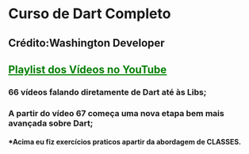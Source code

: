 # Curso de Dart Completo<br>
## Crédito:Washington Developer <br>
## <a style="color:green;font-weight:700;" href="https://www.youtube.com/playlist?list=PLK5FPzMuRKlyiWZUUqea2Hmszhy9vUixJ" target="_blank">Playlist dos Vídeos no YouTube</a> <br>
### 66 vídeos falando diretamente de Dart até às Libs; <br>
### A partir do vídeo 67 começa uma nova etapa bem mais avançada sobre Dart; <br>

#### *Acima eu fiz exercícios praticos apartir da abordagem de CLASSES. <br>
